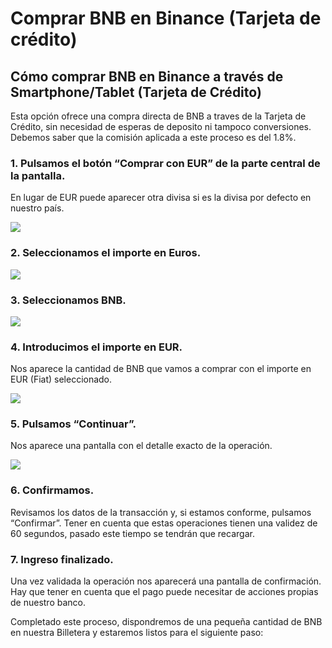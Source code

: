 # Comprar BNB en Binance \(Tarjeta de crédito\)

## Cómo comprar BNB en Binance a través de Smartphone/Tablet \(Tarjeta de Crédito\)

Esta opción ofrece una compra directa de BNB a traves de la Tarjeta de Crédito, sin necesidad de esperas de deposito ni tampoco conversiones. Debemos saber que la comisión aplicada a este proceso es del 1.8%.

### 1. Pulsamos el botón “Comprar con EUR” de la parte central de la pantalla. 

En lugar de EUR puede aparecer otra divisa si es la divisa por defecto en nuestro país.



![](../../../../.gitbook/assets/cc1.jpg)



### 2. Seleccionamos el importe en Euros.



![](../../../../.gitbook/assets/cc2.jpg)



### 3. Seleccionamos BNB.



![](../../../../.gitbook/assets/cc3.jpg)



### 4. Introducimos el importe en EUR.

Nos aparece la cantidad de BNB que vamos a comprar con el importe en EUR \(Fiat\) seleccionado.



![](../../../../.gitbook/assets/cc4.jpg)



### 5. Pulsamos “Continuar”.

Nos aparece una pantalla con el detalle exacto de la operación.



![](../../../../.gitbook/assets/cc5.jpg)



### 6. Confirmamos.

Revisamos los datos de la transacción y, si estamos conforme, pulsamos “Confirmar”. Tener en cuenta que estas operaciones tienen una validez de 60 segundos, pasado este tiempo se tendrán que recargar.



### 7. Ingreso finalizado.

Una vez validada la operación nos aparecerá una pantalla de confirmación. Hay que tener en cuenta que el pago puede necesitar de acciones propias de nuestro banco.



Completado este proceso, dispondremos de una pequeña cantidad de BNB en nuestra Billetera y estaremos listos para el siguiente paso:

